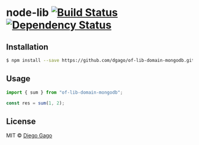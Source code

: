 # node-lib [![Build Status][travis-image]][travis-url] [![Dependency Status][daviddm-image]][daviddm-url]

>

## Installation

```sh
$ npm install --save https://github.com/dgago/of-lib-domain-mongodb.git
```

## Usage

```ts
import { sum } from "of-lib-domain-mongodb";

const res = sum(1, 2);
```

## License

MIT © [Diego Gago]()

[npm-image]: https://badge.fury.io/js/of-lib-domain-mongodb.svg
[npm-url]: https://npmjs.org/package/of-lib-domain-mongodb
[travis-image]: https://travis-ci.org/dgago/of-lib-domain-mongodb.svg?branch=master
[travis-url]: https://travis-ci.org/dgago/of-lib-domain-mongodb
[daviddm-image]: https://david-dm.org/dgago/of-lib-domain-mongodb.svg?theme=shields.io
[daviddm-url]: https://david-dm.org/dgago/of-lib-domain-mongodb
